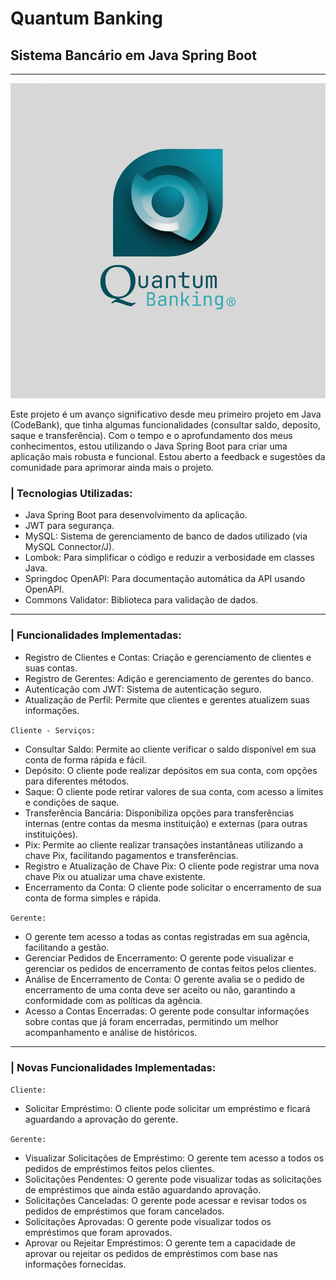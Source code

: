 # Quantum Banking
## Sistema Bancário em Java Spring Boot
___

<img src = "Quantum Banking - Logo.png" alt="Logo Quantum Banking">

Este projeto é um avanço significativo desde meu primeiro projeto em Java (CodeBank), que tinha algumas funcionalidades (consultar saldo, deposito, saque e transferência). Com o tempo e o aprofundamento dos meus conhecimentos, estou utilizando o Java Spring Boot para criar uma aplicação mais robusta e funcional. Estou aberto a feedback e sugestões da comunidade para aprimorar ainda mais o projeto.

### | Tecnologias Utilizadas:
- Java Spring Boot para desenvolvimento da aplicação.
- JWT para segurança.
- MySQL: Sistema de gerenciamento de banco de dados utilizado (via MySQL Connector/J).
- Lombok: Para simplificar o código e reduzir a verbosidade em classes Java.
- Springdoc OpenAPI: Para documentação automática da API usando OpenAPI.
- Commons Validator: Biblioteca para validação de dados.
___

### | Funcionalidades Implementadas:

- Registro de Clientes e Contas: Criação e gerenciamento de clientes e suas contas.
- Registro de Gerentes: Adição e gerenciamento de gerentes do banco.
- Autenticação com JWT: Sistema de autenticação seguro.
- Atualização de Perfil: Permite que clientes e gerentes atualizem suas informações.

`Cliente - Serviços:`
- Consultar Saldo: Permite ao cliente verificar o saldo disponível em sua conta de forma rápida e fácil.
- Depósito: O cliente pode realizar depósitos em sua conta, com opções para diferentes métodos.
- Saque: O cliente pode retirar valores de sua conta, com acesso a limites e condições de saque.
- Transferência Bancária: Disponibiliza opções para transferências internas (entre contas da mesma instituição) e externas (para outras instituições).
- Pix: Permite ao cliente realizar transações instantâneas utilizando a chave Pix, facilitando pagamentos e transferências.
- Registro e Atualização de Chave Pix: O cliente pode registrar uma nova chave Pix ou atualizar uma chave existente.
- Encerramento da Conta: O cliente pode solicitar o encerramento de sua conta de forma simples e rápida.


`Gerente:`
- O gerente tem acesso a todas as contas registradas em sua agência, facilitando a gestão.
- Gerenciar Pedidos de Encerramento: O gerente pode visualizar e gerenciar os pedidos de encerramento de contas feitos pelos clientes.
- Análise de Encerramento de Conta: O gerente avalia se o pedido de encerramento de uma conta deve ser aceito ou não, garantindo a conformidade com as políticas da agência.
- Acesso a Contas Encerradas: O gerente pode consultar informações sobre contas que já foram encerradas, permitindo um melhor acompanhamento e análise de históricos.
---

### | Novas Funcionalidades Implementadas:

`Cliente:`
- Solicitar Empréstimo: O cliente pode solicitar um empréstimo e ficará aguardando a aprovação do gerente.

`Gerente:`
- Visualizar Solicitações de Empréstimo: O gerente tem acesso a todos os pedidos de empréstimos feitos pelos clientes.
- Solicitações Pendentes: O gerente pode visualizar todas as solicitações de empréstimos que ainda estão aguardando aprovação.
- Solicitações Canceladas: O gerente pode acessar e revisar todos os pedidos de empréstimos que foram cancelados.
- Solicitações Aprovadas: O gerente pode visualizar todos os empréstimos que foram aprovados.
- Aprovar ou Rejeitar Empréstimos: O gerente tem a capacidade de aprovar ou rejeitar os pedidos de empréstimos com base nas informações fornecidas.